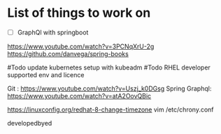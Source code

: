 # List of things to work on

- [ ] GraphQl with springboot

https://www.youtube.com/watch?v=3PCNqXrU-2g
https://github.com/danvega/spring-books

#Todo update kubernetes setup with kubeadm
#Todo RHEL developer supported env and licence

Git : https://www.youtube.com/watch?v=Uszj_k0DGsg
Spring Graphql: https://www.youtube.com/watch?v=atA2OovQBic


https://linuxconfig.org/redhat-8-change-timezone
vim /etc/chrony.conf


developedbyed
